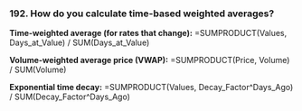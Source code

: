 ### 192. **How do you calculate time-based weighted averages?**

**Time-weighted average (for rates that change):**
=SUMPRODUCT(Values, Days_at_Value) / SUM(Days_at_Value)

**Volume-weighted average price (VWAP):**
=SUMPRODUCT(Price, Volume) / SUM(Volume)

**Exponential time decay:**
=SUMPRODUCT(Values, Decay_Factor^Days_Ago) / SUM(Decay_Factor^Days_Ago)
